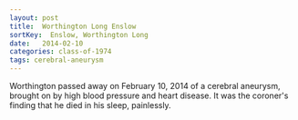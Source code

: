 ```yaml
---
layout: post
title:  Worthington Long Enslow
sortKey:  Enslow, Worthington Long
date:   2014-02-10
categories: class-of-1974
tags: cerebral-aneurysm
---
```

Worthington passed away on February 10, 2014 of a cerebral aneurysm, brought on by high blood pressure and heart disease. It was the coroner's finding that he died in his sleep, painlessly.
